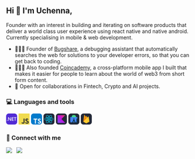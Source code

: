 ##  Hi 👋 I'm Uchenna,

Founder with an interest in building and iterating on software products that deliver a world class user experience using react native and native android.
Currently specialising in mobile & web development.

- 👨🏽‍💻 Founder of [Bugshare](https://bugshare.io), a debugging assistant that automatically searches the web for solutions to your developer errors, so that you can get back to coding.
- 👨🏽‍💻 Also founded [Coincademy](https://coincademy.app), a cross-platform mobile app I built that makes it easier for people to learn about the world of web3 from short form content.
- 🙌 Open for collaborations in Fintech, Crypto and AI projects.

###  💻 Languages and tools

<code><img height="30" src="https://raw.githubusercontent.com/tandpfun/skill-icons/main/icons/DotNet.svg"></code>
<code><img height="30" src="https://raw.githubusercontent.com/github/explore/80688e429a7d4ef2fca1e82350fe8e3517d3494d/topics/javascript/javascript.png"></code>
<code><img height="30" src="https://raw.githubusercontent.com/tandpfun/skill-icons/main/icons/TypeScript.svg"></code>
<code><img height="30" src="https://raw.githubusercontent.com/tandpfun/skill-icons/main/icons/React-Dark.svg"></code>
<code><img height="30" src="https://raw.githubusercontent.com/tandpfun/skill-icons/main/icons/Kotlin-Dark.svg"></code>
<code><img height="30" src="https://raw.githubusercontent.com/tandpfun/skill-icons/main/icons/AndroidStudio-Dark.svg"></code>
<code><img height="30" src="https://raw.githubusercontent.com/tandpfun/skill-icons/main/icons/Firebase-Dark.svg"></code>

###  🤝 Connect with me
 
[<img height="35" src="https://cdn0.iconfinder.com/data/icons/social-and-online-logos/40/Twitter-1024.png"/>](https://twitter.com/_UchennaOkafor)&nbsp;&nbsp;
[<img height="35" src="https://cdn0.iconfinder.com/data/icons/social-and-online-logos/40/LinkedIn-1024.png"/>](https://www.linkedin.com/in/uchenna-okafor-baa422146/)

